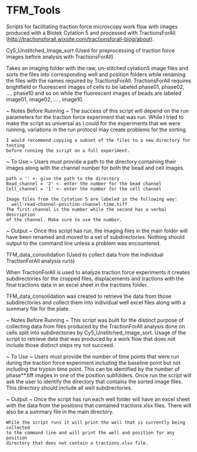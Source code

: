 # TFM_Tools
Scripts for facilitating traction force microscopy work flow with images
produced with a Biotek Cytation 5 and processed with TractionsForAll (http://tractionsforall.wixsite.com/tractionsforall-blog/about).


Cy5_Unstitched_Image_sort
  (Used for preprocessing of traction force images before analysis with TractionsForAll)

  Takes an imaging folder with the raw, un-stitched cytation5 image files and sorts
  the files into corresponding well and position folders while renaming the files
  with the names required by TractionsForAll.
  TractionsForAll requires brightfield or fluorescent images of cells to be
  labeled phase01, phase02, ..., phase10 and so on while the fluorescent images of beads
  are labeled image01, image02, ... , image10.

  ~ Notes Before Running ~
    The success of this script will depend on the run parameters for the traction
    force experiment that was run. While I tried to make the script as universal
    as I could for the experiments that we were running, variations in the run protocol
    may create problems for the sorting.

    I would recommend copying a subset of the files to a new directory for testing
    before running the script on a full experiment.

  ~ To Use ~
    Users must provide a path to the directory containing their images along with
    the channel number for both the bead and cell images.

    path = '' <- give the path to the directory
    Bead_channel = '2' <- enter the number for the bead channel
    Cell_channel = '1' <- enter the number for the cell channel

    Image files from the Cytation 5 are labeled in the following way:
      well-read-channel-position-channel-time.tiff
    The first channel is the number while the second has a verbal description
    of the channel. Make sure to use the number.

  ~ Output ~
    Once this script has run, the imaging files in the main folder will have been
    renamed and moved to a set of subdirectories. Nothing should output to the
    command line unless a problem was encountered.


TFM_data_consolidation
  (Used to collect data from the individual TractionForAll analysis runs)

  When TractionForAll is used to analyze traction force experiments it creates
  subdirectories for the cropped files, displacements and tractions with the
  final tractions data in an excel sheet in the tractions folder.

  TFM_data_consolidation was created to retrieve the data from those subdirectories
  and collect them into individual well excel files along with a summary file for
  the plate.

  ~ Notes Before Running ~
    This script was built for the distinct purpose of collecting data from files
    produced by the TractionForAll analysis done on cells split into subdirectories
    by Cy5_Unstitched_Image_sort. Usage of the script to retrieve data that was
    produced by a work flow that does not include those distinct steps my not succeed.

  ~ To Use ~ 
    Users must provide the number of time points that were run during the traction
    force experiment including the baseline point but not including the trypsin
    time point. This can be identified by the number of phase**.tiff images in
    one of the position subfolders. Once run the script will ask the user to
    identify the directory that contains the sorted image files. This directory
    should include all well subdirectories.

  ~ Output ~
    Once the script has run each well folder will have an excel sheet with the
    data from the positions that contained tractions.xlsx files. There will also
    be a summary file in the main directory.

    While the script runs it will print the well that is currently being collected
    to the command line and will print the well and position for any position
    directory that does not contain a tractions.xlsx file.
